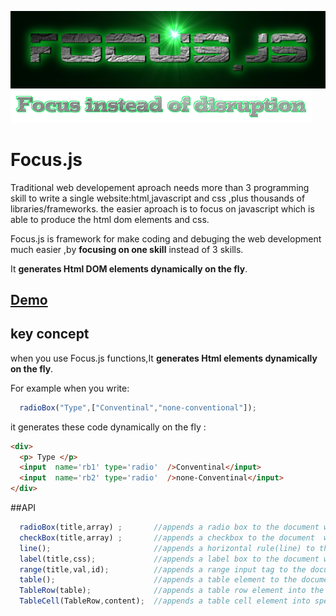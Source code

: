 ![FOCUS.JS](https://github.com/nhab/Focus/raw/master/Focus-logo.png "Focus.Js")
![]( https://github.com/nhab/Focus/blob/master/moto.png?raw=true "")

# Focus.js
Traditional web developement aproach needs more than 3 programming skill to write a single website:html,javascript
and css ,plus thousands of libraries/frameworks.
the easier aproach is to focus on javascript which is able to produce the html dom elements and css.

Focus.js is framework for make coding and debuging the web development much easier ,by **focusing on one skill** instead of 3 skills.

It **generates Html DOM elements dynamically on the fly**.
## [**Demo**](https://dl.dropboxusercontent.com/u/68089598/projs/Focus/demo.html "Demo")

## key concept
when you use Focus.js functions,It **generates Html elements dynamically on the fly**.

For example when you write:
```javascript
  radioBox("Type",["Conventinal","none-conventional"]);
```

it generates these code dynamically on the fly :
```html
<div>
  <p> Type </p>
  <input  name='rb1' type='radio'  />Conventinal</input>
  <input  name='rb2' type='radio'  />none-Conventinal</input>
</div>
```

##API
```javascript
  radioBox(title,array) ;       //appends a radio box to the document with the specifed title and elements
  checkBox(title,array) ;       //appends a checkbox to the document  with the specifed title and elements
  line();                       //appends a horizontal rule(line) to the document 
  label(title,css);             //appends a label box to the document with specified title and style sheet
  range(title,val,id);          //appends a range input tag to the document with specified arguments
  table();                      //appends a table element to the document and returns it.
  TableRow(table);              //appends a table row element into the specified table.
  TableCell(TableRow,content);  //appends a table cell element into specified table row element.
```
